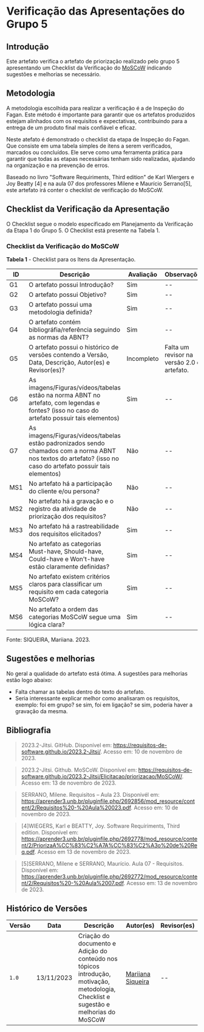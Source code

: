 # Verificação das Apresentações do Grupo 5

## Introdução

Este artefato verifica o artefato de priorização realizado pelo grupo 5 apresentando um Checklist da Verificação do [MoSCoW](https://requisitos-de-software.github.io/2023.2-Jitsi/Elicitacao/priorizacao/MoSCoW/) indicando sugestões e melhorias se necessário. 

## Metodologia

A metodologia escolhida para realizar a verificação é a de Inspeção do Fagan. Este método é importante para garantir que os artefatos produzidos estejam alinhados com os requisitos e expectativas, contribuindo para a entrega de um produto final mais confiável e eficaz. 

Neste atefato é demonstrado o checklist da etapa de Inspeção do Fagan. Que consiste em uma tabela simples de itens a serem verificados, marcados ou concluídos. Ele serve como uma ferramenta prática para garantir que todas as etapas necessárias tenham sido realizadas, ajudando na organização e na prevenção de erros.

Baseado no livro "Software Requiriments, Third edition" de Karl Wiergers e Joy Beatty [4] e na aula 07 dos professores Milene e Maurício Serrano[5], este artefato irá conter o checklist de verificação do MoSCoW.

## Checklist da Verificação da Apresentação

O Checklist segue o modelo especificado em Planejamento da Verificação da Etapa 1 do Grupo 5. O Checklist está presente na Tabela 1.

### Checklist da Verificação do MoSCoW

**Tabela 1** - Checklist para os Itens da Apresentação.

| ID | Descrição | Avaliação | Observações |
| ---| -------- | --------- | ------------ |
| G1  | O artefato possui Introdução? | Sim | -- |
| G2  | O artefato possui Objetivo? | Sim | -- |
| G3  | O artefato possui uma metodologia definida? | Sim | -- |
| G4  | O artefato contém bibliográfia/referência seguindo as normas da ABNT? | Sim | -- |
| G5  | O artefato possui o histórico de versões contendo a Versão, Data, Descrição, Autor(es) e Revisor(es)? | Incompleto | Falta um revisor na versão 2.0 do artefato. |
| G6  | As imagens/Figuras/vídeos/tabelas estão na norma ABNT no artefato, com legendas e fontes? (isso no caso do artefato possuir tais elementos) | Sim | -- |
| G7  | As imagens/Figuras/vídeos/tabelas estão padronizados sendo chamados com a norma ABNT nos textos do artefato? (isso no caso do artefato possuir tais elementos) | Não | -- |
| MS1 | No artefato há a participação do cliente e/ou persona? | Não | -- 
| MS2 | No artefato há a gravação e o registro da atividade de priorização dos requisitos? | Não | -- |
| MS3 | No artefato há a rastreabilidade dos requisitos elicitados? | Sim | -- |
| MS4 | No artefato as categorias Must-have, Should-have, Could-have e Won't-have estão claramente definidas? | Sim | -- |
| MS5 | No artefato existem critérios claros para classificar um requisito em cada categoria MoSCoW? | Sim | -- |
| MS6 | No artefato a ordem das categorias MoSCoW segue uma lógica clara? | Sim | -- |

Fonte: SIQUEIRA, Mariiana. 2023.

## Sugestões e melhorias

No geral a qualidade do artefato está ótima. A sugestões para melhorias estão logo abaixo:

- Falta chamar as tabelas dentro do texto do artefato.
- Seria interessante explicar melhor como analisaram os requisitos, exemplo: foi em grupo? se sim, foi em ligação? se sim, poderia haver a gravação da mesma.

## Bibliografia

> 2023.2-Jitsi. GitHub. Disponível em: https://requisitos-de-software.github.io/2023.2-Jitsi/. Acesso em: 10 de novembro de 2023.

> 2023.2-Jitsi. Github. MoSCoW. Disponível em: https://requisitos-de-software.github.io/2023.2-Jitsi/Elicitacao/priorizacao/MoSCoW/. Acesso em: 13 de novembro de 2023.
 
> SERRANO, Milene. Requisitos – Aula 23. Disponivél em: https://aprender3.unb.br/pluginfile.php/2692856/mod_resource/content/2/Requisitos%20-%20Aula%20023.pdf. Acesso em: 10 de novembro de 2023.

> [4]WIEGERS, Karl e BEATTY, Joy. Software Requiriments, Third edition. Disponível em: https://aprender3.unb.br/pluginfile.php/2692778/mod_resource/content/2/PriorizaA%CC%83%C2%A7A%CC%83%C2%A3o%20de%20Req.pdf. Acesso em 13 de novembro de 2023.

> [5]SERRANO, Milene e SERRANO, Maurício. Aula 07 - Requisitos. Disponível em: https://aprender3.unb.br/pluginfile.php/2692772/mod_resource/content/2/Requisitos%20-%20Aula%2007.pdf. Acesso em: 13 de novembro de 2023.

## Histórico de Versões

| Versão | Data       | Descrição   | Autor(es)   | Revisor(es) |
| ------ | ---------- | ----------- | ------------ | ---------- |
| `1.0`  | 13/11/2023 | Criação do documento e Adição do conteúdo nos tópicos introdução, motivação, metodologia, Checklist e sugestão e melhorias do MoSCoW | [Mariiana Siqueira](https://github.com/Maryyscreuza) | -- |
